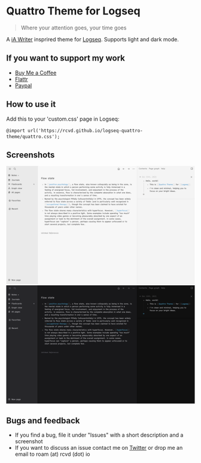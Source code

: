# Quattro Theme for Logseq
> Where your attention goes, your time goes

A [iA Writer](https://ia.net) insprired theme for [Logseq](https://logseq.github.io). Supports light and dark mode.

## If you want to support my work
- [Buy Me a Coffee](https://www.buymeacoffee.com/rcvdio)
- [Flattr](https://flattr.com/@rcvd)
- [Paypal](https://paypal.me/rcvd)

## How to use it
Add this to your 'custom.css' page in Logseq:

    @import url('https://rcvd.github.io/logseq-quattro-theme/quattro.css');

## Screenshots
![Light Mode](screenshots/light.png)
![Dark Mode](screenshots/dark.png)

## Bugs and feedback
- If you find a bug, file it under "Issues" with a short description and a screenshot
- If you want to discuss an issue contact me on [Twitter](https://twitter.com/rcvd_io) or drop me an email to roam (at) rcvd (dot) io
